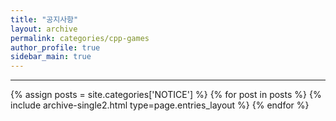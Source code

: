 ```yaml
---
title: "공지사항"
layout: archive
permalink: categories/cpp-games
author_profile: true
sidebar_main: true
---
```


<!-- 공백이 포함되어 있는 카테고리 이름의 경우 site.categories.['a b c'] 이런식으로! -->

***

{% assign posts = site.categories['NOTICE'] %}
{% for post in posts %} {% include archive-single2.html type=page.entries_layout %} {% endfor %}
